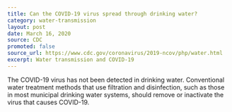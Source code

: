 ```yaml
---
title: Can the COVID-19 virus spread through drinking water?
category: water-transmission
layout: post
date: March 16, 2020
source: CDC
promoted: false
source_url: https://www.cdc.gov/coronavirus/2019-ncov/php/water.html
excerpt: Water transmission and COVID-19
---
```


The COVID-19 virus has not been detected in drinking water. Conventional water treatment methods that use filtration and disinfection, such as those in most municipal drinking water systems, should remove or inactivate the virus that causes COVID-19.

